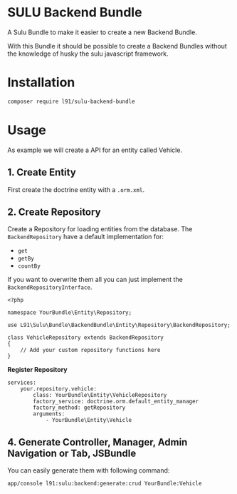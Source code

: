 # SULU Backend Bundle

A Sulu Bundle to make it easier to create a new Backend Bundle.

With this Bundle it should be possible to create a Backend Bundles without
the knowledge of husky the sulu javascript framework.

# Installation

```bash
composer require l91/sulu-backend-bundle
```

# Usage

As example we will create a API for an entity called Vehicle.

## 1. Create Entity

First create the doctrine entity with a `.orm.xml`.

## 2. Create Repository

Create a Repository for loading entities from the database.
The `BackendRepository` have a default implementation for:

 - `get`
 - `getBy`
 - `countBy`

If you want to overwrite them all you can just implement the `BackendRepositoryInterface`. 

```
<?php

namespace YourBundle\Entity\Repository;

use L91\Sulu\Bundle\BackendBundle\Entity\Repository\BackendRepository;

class VehicleRepository extends BackendRepository
{
    // Add your custom repository functions here
}
```

**Register Repository**

```
services:
    your.repository.vehicle:
        class: YourBundle\Entity\VehicleRepository
        factory_service: doctrine.orm.default_entity_manager
        factory_method: getRepository
        arguments:
            - YourBundle\Entity\Vehicle
```

## 4. Generate Controller, Manager, Admin Navigation or Tab, JSBundle

You can easily generate them with following command:

```
app/console l91:sulu:backend:generate:crud YourBundle:Vehicle
```
